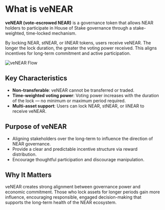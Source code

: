 # What is veNEAR

**veNEAR (vote-escrowed NEAR)** is a governance token that allows NEAR holders to participate in House of Stake governance through a stake-weighted, time-locked mechanism.

By locking NEAR, stNEAR, or liNEAR tokens, users receive veNEAR. The longer the lock duration, the greater the voting power received. This aligns incentives for long-term commitment and active participation.

![veNEAR Flow](assets/venear-flow.png)

## Key Characteristics

- **Non-transferable**: veNEAR cannot be transferred or traded.
- **Time-weighted voting power**: Voting power increases with the duration of the lock — no minimum or maximum period required.
- **Multi-asset support**: Users can lock NEAR, stNEAR, or liNEAR to receive veNEAR.

## Purpose of veNEAR

- Aligning stakeholders over the long-term to influence the direction of NEAR governance.
- Provide a clear and predictable incentive structure via reward distribution.
- Encourage thoughtful participation and discourage manipulation.

## Why It Matters

veNEAR creates strong alignment between governance power and economic commitment. Those who lock assets for longer periods gain more influence, encouraging responsible, engaged decision-making that supports the long-term health of the NEAR ecosystem.
